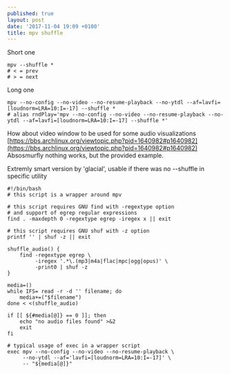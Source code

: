 ```yaml
---
published: true
layout: post
date: '2017-11-04 19:09 +0100'
title: mpv shuffle
---
```

Short one

    mpv --shuffle *
    # < = prev
    # > = next

Long one

    mpv --no-config --no-video --no-resume-playback --no-ytdl --af=lavfi=[loudnorm=LRA=10:I=-17] --shuffle *
    # alias rndPlay='mpv --no-config --no-video --no-resume-playback --no-ytdl --af=lavfi=[loudnorm=LRA=10:I=-17] --shuffle *'
    
How about video window to be used for some audio visualizations  
[https://bbs.archlinux.org/viewtopic.php?pid=1640982#p1640982](https://bbs.archlinux.org/viewtopic.php?pid=1640982#p1640982)  
Absosmurfly nothing works, but the provided example.
    
Extremly smart version by 'glacial', usable if there was no --shuffle in specific utility

    #!/bin/bash
    # this script is a wrapper around mpv

    # this script requires GNU find with -regextype option
    # and support of egrep regular expressions
    find . -maxdepth 0 -regextype egrep -iregex x || exit

    # this script requires GNU shuf with -z option
    printf '' | shuf -z || exit

    shuffle_audio() {
        find -regextype egrep \
             -iregex '.*\.(mp3|m4a|flac|mpc|ogg|opus)' \
             -print0 | shuf -z
    }

    media=()
    while IFS= read -r -d '' filename; do
        media+=("$filename")
    done < <(shuffle_audio)

    if [[ ${#media[@]} == 0 ]]; then
        echo "no audio files found" >&2
        exit
    fi

    # typical usage of exec in a wrapper script
    exec mpv --no-config --no-video --no-resume-playback \
         --no-ytdl --af='lavfi=[loudnorm=LRA=10:I=-17]' \
         -- "${media[@]}"
